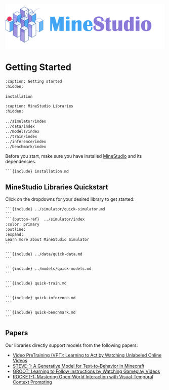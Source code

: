 <!--
 * @Date: 2024-11-29 08:08:13
 * @LastEditors: caishaofei caishaofei@stu.pku.edu.cn
 * @LastEditTime: 2024-12-03 05:50:13
 * @FilePath: /MineStudio/docs/source/overview/getting-started.md
-->

![](../_static/banner.png)

# Getting Started

```{toctree}
:caption: Getting started
:hidden:

installation
```

```{toctree}
:caption: MineStudio Libraries
:hidden:

../simulator/index
../data/index
../models/index
../train/index
../inference/index
../benchmark/index
```

Before you start, make sure you have installed [MineStudio](https://github.com/phython96/MineStudio) and its dependencies. 

```{dropdown} <img src="../_static/logo-no-text-gray.svg" alt="minestudio" width="35px"> Install MineStudio
```{include} installation.md
```

## MineStudio Libraries Quickstart

Click on the dropdowns for your desired library to get started:
````{dropdown} <img src="../_static/logo-no-text-gray.svg" alt="minestudio" width="35px"> Simulator: Customizable Minecraft Environment
```{include} ../simulator/quick-simulator.md
```
```{button-ref}  ../simulator/index
:color: primary
:outline:
:expand:
Learn more about MineStudio Simulator
```
````

````{dropdown} <img src="../_static/logo-no-text-gray.svg" alt="minestudio" width="35px"> Data: Flexible Data Structures and Fast Dataloaders
```{include} ../data/quick-data.md
```
````

````{dropdown} <img src="../_static/logo-no-text-gray.svg" alt="minestudio" width="35px"> Models: Policy Template and Baselines
```{include} ../models/quick-models.md
```
````

````{dropdown} <img src="../_static/logo-no-text-gray.svg" alt="minestudio" width="35px"> Train: Training Policy with Offline Data
```{include} quick-train.md
```
````

````{dropdown} <img src="../_static/logo-no-text-gray.svg" alt="minestudio" width="35px"> Inference: Parallel Inference and Record Demonstrations
```{include} quick-inference.md
```
````

````{dropdown} <img src="../_static/logo-no-text-gray.svg" alt="minestudio" width="35px"> Benchmark: Benchmarking and Evaluation
```{include} quick-benchmark.md
```
````

## Papers

Our libraries directly support models from the following papers:

- [Video PreTraining (VPT): Learning to Act by Watching Unlabeled Online Videos](https://arxiv.org/abs/2206.11795)
- [STEVE-1: A Generative Model for Text-to-Behavior in Minecraft](https://arxiv.org/abs/2306.00937)
- [GROOT: Learning to Follow Instructions by Watching Gameplay Videos](https://arxiv.org/abs/2310.08235)
- [ROCKET-1: Mastering Open-World Interaction with Visual-Temporal Context Prompting](https://arxiv.org/abs/2410.17856)